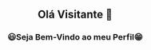 <div align="center">
  <h2>Olá Visitante 👋</h2>
  <h3>😃Seja Bem-Vindo ao meu Perfil😁</h3>
</div>
<!--
**UryelJo/UryelJo** is a ✨ _special_ ✨ repository because its `README.md` (this file) appears on your GitHub profile.

Here are some ideas to get you started:

- 🔭 I’m currently working on ...
- 🌱 I’m currently learning ...
- 👯 I’m looking to collaborate on ...
- 🤔 I’m looking for help with ...
- 💬 Ask me about ...
- 📫 How to reach me: ...
- 😄 Pronouns: ...
- ⚡ Fun fact: ...
-->
